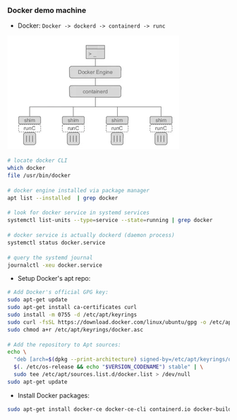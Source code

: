 
<br>

### Docker demo machine


* Docker: `Docker -> dockerd -> containerd -> runc`


![Scan results](./assets/docker_shim.png)

```bash
# locate docker CLI
which docker
file /usr/bin/docker

# docker engine installed via package manager
apt list --installed  | grep docker

# look for docker service in systemd services 
systemctl list-units --type=service --state=running | grep docker

# docker service is actually dockerd (daemon process)
systemctl status docker.service

# query the systemd journal
journalctl -xeu docker.service
```

* Setup Docker's apt repo:

```bash
# Add Docker's official GPG key:
sudo apt-get update
sudo apt-get install ca-certificates curl
sudo install -m 0755 -d /etc/apt/keyrings
sudo curl -fsSL https://download.docker.com/linux/ubuntu/gpg -o /etc/apt/keyrings/docker.asc
sudo chmod a+r /etc/apt/keyrings/docker.asc

# Add the repository to Apt sources:
echo \
  "deb [arch=$(dpkg --print-architecture) signed-by=/etc/apt/keyrings/docker.asc] https://download.docker.com/linux/ubuntu \
  $(. /etc/os-release && echo "$VERSION_CODENAME") stable" | \
  sudo tee /etc/apt/sources.list.d/docker.list > /dev/null
sudo apt-get update
```

* Install Docker packages:
```bash
sudo apt-get install docker-ce docker-ce-cli containerd.io docker-buildx-plugin docker-compose-plugin
```
